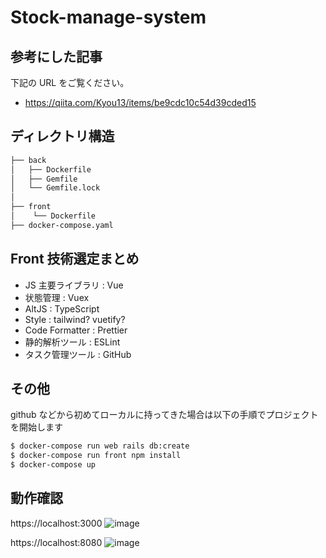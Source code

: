 # Stock-manage-system

## 参考にした記事

下記の URL をご覧ください。

- https://qiita.com/Kyou13/items/be9cdc10c54d39cded15

## ディレクトリ構造

```bash
├── back
│   ├── Dockerfile
│   ├── Gemfile
│   └── Gemfile.lock
│
├── front
│    └── Dockerfile
├── docker-compose.yaml
```

## Front 技術選定まとめ

- JS 主要ライブラリ : Vue
- 状態管理 : Vuex
- AltJS : TypeScript
- Style : tailwind? vuetify?
- Code Formatter : Prettier
- 静的解析ツール : ESLint
- タスク管理ツール : GitHub

## その他

github などから初めてローカルに持ってきた場合は以下の手順でプロジェクトを開始します

```bash
$ docker-compose run web rails db:create
$ docker-compose run front npm install
$ docker-compose up
```

## 動作確認

https://localhost:3000
![image](https://user-images.githubusercontent.com/46416157/122662912-9bf7a400-d1d1-11eb-9b28-2097899f8e24.png)

https://localhost:8080
![image](https://user-images.githubusercontent.com/46416157/122662945-e24d0300-d1d1-11eb-9ec3-14b89801b6c6.png)
